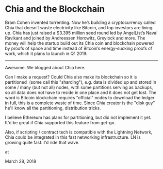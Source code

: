 # Chia and the Blockchain

Bram Cohen invented torrenting. Now he’s building a cryptocurrency called Chia that doesn’t waste electricity like Bitcoin, and top investors are lining up. Chia has just raised a $3.395 million seed round led by AngelList’s Naval Ravikant and joined by Andreessen Horowitz, Greylock and more. The money will help the startup build out its Chia coin and blockchain powered by proofs of space and time instead of Bitcoin’s energy-sucking proofs of work, which it plans to launch in Q1 2019.

----

Awesome. We blogged about Chia here. 

Can I make a request? Could Chia also make its blockchain so it is partitioned  (some call this "sharding"), e.g. data is divided up and stored in some / many (but not all) nodes, with some partitions serving as backups, so all data does not have to reside in one place and it does not get lost. The word is Bitcoin blockchain requires "official" nodes to download the ledger in full, this is a complete waste of time. Since Chia creator is the "disk guy" he'll know all the partitioning, distribution tricks. 

I believe Ethereum has plans for partitioning, but did not implement it yet. It'd be great if Chia supported this feature from get-go.

Also, if scripting / contract tech is compatible with the Lightning Network, Chia could be integrated in this fast networking infrastructure. LN is growing quite fast. I'd ride that wave.




at

March 28, 2018















